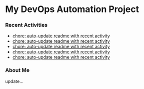# My DevOps Automation Project

### Recent Activities
<!-- activity:START -->
- [chore: auto-update readme with recent activity](https://github.com/kaigiii/mybowling-app/commit/5b8f995367068af21f52ccbca1133bf5e15f5a6c)
- [chore: auto-update readme with recent activity](https://github.com/kaigiii/mybowling-app/commit/e13742821f76188d7ae5b5038b1905fa9af174b5)
- [chore: auto-update readme with recent activity](https://github.com/kaigiii/mybowling-app/commit/078eaff4aa82352a7f86cb8a42db7d1b717dd68f)
- [chore: auto-update readme with recent activity](https://github.com/kaigiii/mybowling-app/commit/ef5e0cd7152ca83ff60ab2ca8d0f2d91f40bb71f)
- [chore: auto-update readme with recent activity](https://github.com/kaigiii/mybowling-app/commit/69fc62dc73d2d995e319d23464d9d1a26551208b)
<!-- activity:END -->

### About Me
<!-- MYLINKS:START -->
<!-- MYLINKS:END -->

update...
